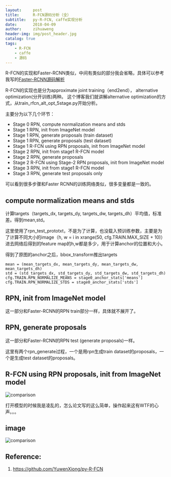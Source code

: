 ```yaml
---
layout:     post
title:      R-FCN源码分析（全）
subtitle:   py-R-FCN, caffe实现分析
date:       2018-04-09
author:     zihuaweng
header-img: img/post_header.jpg
catalog: true
tags:
    - R-FCN
    - caffe
    - 源码
---
```


R-FCN的实现和Faster-RCNN类似，中间有类似的部分我会省略，具体可以参考我写的[Faster-RCNN源码解析](https://zihuaweng.github.io/2018/04/04/faster-rcnn-scripts/)

R-FCN的实现也是分为approximate joint training（end2end），  alternative optimization(分开训练)两种。
这个博客我们就讲解alternative optimization的方式，从train_rfcn_alt_opt_5stage.py开始分析。


主要分为以下几个环节：
- Stage 0 RPN, compute normalization means and stds
- Stage 1 RPN, init from ImageNet model
- Stage 1 RPN, generate proposals (train dataset)
- Stage 1 RPN, generate proposals (test dataset)
- Stage 1 R-FCN using RPN proposals, init from ImageNet model
- Stage 2 RPN, init from stage1 R-FCN model
- Stage 2 RPN, generate proposals
- Stage 2 R-FCN using Stage-2 RPN proposals, init from ImageNet model
- Stage 3 RPN, init from stage1 R-FCN model
- Stage 3 RPN, generate test proposals only

可以看到很多步骤和Faster RCNN的训练网络类似，很多变量都是一致的。

## compute normalization means and stds
 
计算targets（targets_dx, targets_dy, targets_dw, targets_dh）平均值，标准差。得到mean,std。

这里使用了rpn_test_prototxt，不是为了计算，也没载入预训练参数，主要是为了计算不同大小的image（h, w = i in xrange(50, cfg.TRAIN.MAX_SIZE + 10)）进去网络后得到的feature map的h,w都是多少，用于计算anchor的位置和大小。

得到了原图的anchor之后，bbox_transform推出targets
    
    mean = (mean_targets_dx, mean_targets_dy, mean_targets_dw, mean_targets_dh)
    std = (std_targets_dx, std_targets_dy, std_targets_dw, std_targets_dh)
    cfg.TRAIN.RPN_NORMALIZE_MEANS = stage0_anchor_stats['means']
    cfg.TRAIN.RPN_NORMALIZE_STDS = stage0_anchor_stats['stds']
    
    
## RPN, init from ImageNet model

这一部分和Faster-RCNN的RPN train部分一样，具体就不展开了。

## RPN, generate proposals

这一部分和Faster-RCNN的RPN test (generate proposals)一样。

这里有两个rpn_generate过程，一个是用rpn生成train dataset的proposals，一个是生成test dataset的proposals。

## R-FCN using RPN proposals, init from ImageNet model
![comparison](http://zihuaweng.github.io/post_images/rfcn/rfcn_train.png)

打开模型的时候我是凌乱的，怎么论文写的这么简单，操作起来这有WTF的心声。。。






## image

![comparison](http://zihuaweng.github.io/post_images/region_proposal/comparison.png)

## Reference:
1. https://github.com/YuwenXiong/py-R-FCN

